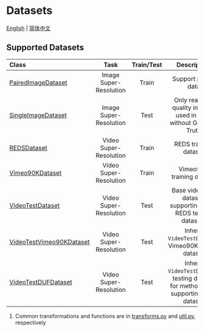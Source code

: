 # Datasets

[English](Datasets.md) | [简体中文](Datasets_CN.md)

## Supported Datasets

| Class         | Task   |Train/Test | Description       |
| :------------- | :----------:| :----------:    | :----------:   |
| [PairedImageDataset](../basicsr/data/paired_image_dataset.py) | Image Super-Resolution | Train|Support paired data |
| [SingleImageDataset](../basicsr/data/single_image_dataset.py) | Image Super-Resolution | Test|Only read low quality images, used in tests without Ground-Truth|
| [REDSDataset](../basicsr/data/reds_dataset.py) | Video Super-Resolution | Train|REDS training dataset |
| [Vimeo90KDataset](../basicsr/data/vimeo90k_dataset.py) | Video Super-Resolution |Train| Vimeo90K training dataset|
| [VideoTestDataset](../basicsr/data/video_test_dataset.py) | Video Super-Resolution | Test|Base video test dataset, supporting Vid4, REDS testing datasets|
| [VideoTestVimeo90KDataset](../basicsr/data/video_test_dataset.py) | Video Super-Resolution |Test| Inherit `VideoTestDataset`, Vimeo90K testing dataset|
| [VideoTestDUFDataset](../basicsr/data/video_test_dataset.py) | Video Super-Resolution |Test| Inherit `VideoTestDataset`, testing dataset for method DUF, supporting Vid4 dataset|

1. Common transformations and functions are in [transforms.py](../basicsr/data/transforms.py) and [util.py](../basicsr/data/util.py), respectively
